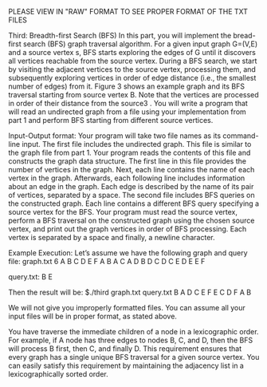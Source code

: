 PLEASE VIEW IN "RAW" FORMAT TO SEE PROPER FORMAT OF THE TXT FILES

Third: Breadth-first Search (BFS) 
In this part, you will implement the bread-first search (BFS) graph traversal algorithm. For a given
input graph G=(V,E) and a source vertex s, BFS starts exploring the edges of G until it discovers all
vertices reachable from the source vertex. During a BFS search, we start by visiting the adjacent
vertices to the source vertex, processing them, and subsequently exploring vertices in order of edge
distance (i.e., the smallest number of edges) from it. Figure 3 shows an example graph and its
BFS traversal starting from source vertex B. Note that the vertices are processed in order of their
distance from the source3
.
You will write a program that will read an undirected graph from a file using your implementation
from part 1 and perform BFS starting from different source vertices.

Input-Output format: Your program will take two file names as its command-line input. The
first file includes the undirected graph. This file is similar to the graph file from part 1. Your
program reads the contents of this file and constructs the graph data structure. The first line in
this file provides the number of vertices in the graph. Next, each line contains the name of each
vertex in the graph. Afterwards, each following line includes information about an edge in the
graph. Each edge is described by the name of its pair of vertices, separated by a space.
The second file includes BFS queries on the constructed graph. Each line contains a different BFS
query specifying a source vertex for the BFS. Your program must read the source vertex, perform
a BFS traversal on the constructed graph using the chosen source vertex, and print out the graph
vertices in order of BFS processing. Each vertex is separated by a space and finally, a newline
character.

Example Execution:
Let’s assume we have the following graph and query file:
graph.txt
6
A
B
C
D
E
F
A B
A C
A D
B D
C D
C E
D E
E F

query.txt:
B
E

Then the result will be:
$./third graph.txt query.txt
B A D C E F
E C D F A B

We will not give you improperly formatted files. You can assume all your input files will be in
proper format, as stated above.

You have traverse the immediate children of a node in a lexicographic order. For
example, if A node has three edges to nodes B, C, and D, then the BFS will process B first, then
C, and finally D. This requirement ensures that every graph has a single unique BFS traversal for
a given source vertex. You can easily satisfy this requirement by maintaining the adjacency list in
a lexicographically sorted order.
